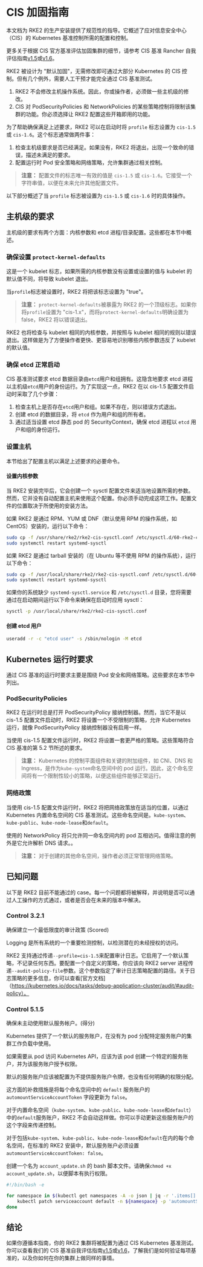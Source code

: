 # CIS 加固指南

本文档为 RKE2 的生产安装提供了规范性的指导。它概述了应对信息安全中心（CIS）的 Kubernetes 基准控制所需的配置和控制。

更多关于根据 CIS 官方基准评估加固集群的细节，请参考 CIS 基准 Rancher 自我评估指南[v1.5](cis_self_assessment15.md)或[v1.6](cis_self_assessment16.md)。

RKE2 被设计为 "默认加固"，无需修改即可通过大部分 Kubernetes 的 CIS 控制。但有几个例外，需要人工干预才能完全通过 CIS 基准测试。

1. RKE2 不会修改主机操作系统。因此，你或操作者，必须做一些主机级的修改。
2. CIS 对 PodSecurityPolicies 和 NetworkPolicies 的某些策略控制将限制该集群的功能。你必须选择让 RKE2 配置这些开箱即用的功能。

为了帮助确保满足上述要求，RKE2 可以在启动时将 `profile` 标志设置为 `cis-1.5` 或 `cis-1.6`。这个标志通常做两件事：

1. 检查主机级要求是否已经满足。如果没有，RKE2 将退出，出现一个致命的错误，描述未满足的要求。
2. 配置运行时 Pod 安全策略和网络策略，允许集群通过相关控制。

> **注意：** 配置文件的标志唯一有效的值是 `cis-1.5` 或 `cis-1.6`。它接受一个字符串值，以便在未来允许其他配置文件。

以下部分概述了当 `profile` 标志被设置为 `cis-1.5` 或 `cis-1.6` 时的具体操作。

## 主机级的要求

主机级的要求有两个方面：内核参数和 etcd 进程/目录配置。这些都在本节中概述。

### 确保设置 `protect-kernel-defaults`

这是一个 kubelet 标志，如果所需的内核参数没有设置或设置的值与 kubelet 的默认值不同，将导致 kubelet 退出。

当`profile`标志被设置时，RKE2 将把该标志设置为 "true"。

> **注意：** `protect-kernel-defaults`被暴露为 RKE2 的一个顶级标志。如果你将`profile`设置为 "cis-1.x"，而将`protect-kernel-defaults`明确设置为 false，RKE2 将以错误退出。

RKE2 也将检查与 kubelet 相同的内核参数，并按照与 kubelet 相同的规则以错误退出。这样做是为了方便操作者更快、更容易地识别哪些内核参数违反了 kubelet 的默认值。

### 确保 etcd 正常启动

CIS 基准测试要求 etcd 数据目录由`etcd`用户和组拥有。这隐含地要求 etcd 进程以主机级`etcd`用户的身份运行。为了实现这一点，RKE2 在以 cis-1.5 配置文件启动时采取了几个步骤：

1. 检查主机上是否存在`etcd`用户和组。如果不存在，则以错误方式退出。
2. 创建 etcd 的数据目录，将 `etcd` 作为用户和组的所有者。
3. 通过适当设置 etcd 静态 pod 的 SecurityContext，确保 etcd 进程以 `etcd` 用户和组的身份运行。

### 设置主机

本节给出了配置主机以满足上述要求的必要命令。

#### 设置内核参数

当 RKE2 安装完毕后，它会创建一个 sysctl 配置文件来适当地设置所需的参数。然而，它并没有自动配置主机来使用这个配置。你必须手动完成这项工作。配置文件的位置取决于所使用的安装方法。

如果 RKE2 是通过 RPM、YUM 或 DNF（默认使用 RPM 的操作系统，如 CentOS）安装的，运行以下命令：

```bash
sudo cp -f /usr/share/rke2/rke2-cis-sysctl.conf /etc/sysctl.d/60-rke2-cis.conf
sudo systemctl restart systemd-sysctl
```

如果 RKE2 是通过 tarball 安装的（在 Ubuntu 等不使用 RPM 的操作系统），运行以下命令：

```bash
sudo cp -f /usr/local/share/rke2/rke2-cis-sysctl.conf /etc/sysctl.d/60-rke2-cis.conf
sudo systemctl restart systemd-sysctl
```

如果你的系统缺少 `systemd-sysctl.service` 和 `/etc/sysctl.d` 目录，您将需要通过在启动期间运行以下命令来确保在启动时应用 sysctl：

```bash
sysctl -p /usr/local/share/rke2/rke2-cis-sysctl.conf
```

#### 创建 etcd 用户

```bash
useradd -r -c "etcd user" -s /sbin/nologin -M etcd
```

## Kubernetes 运行时要求

通过 CIS 基准的运行时要求主要是围绕 Pod 安全和网络策略。这些要求在本节中列出。

### PodSecurityPolicies

RKE2 在运行时总是打开 PodSecurityPolicy 接纳控制器。然而，当它不是以 cis-1.5 配置文件启动时，RKE2 将设置一个不受限制的策略，允许 Kubernetes 运行，就像 PodSecurityPolicy 接纳控制器没有启用一样。

当使用 cis-1.5 配置文件运行时，RKE2 将设置一套更严格的策略。这些策略符合 CIS 基准的第 5.2 节所述的要求。

> **注意：** Kubernetes 的控制平面组件和关键的附加组件，如 CNI、DNS 和 Ingress，是作为`kube-system`命名空间中的 pod 运行。因此，这个命名空间将有一个限制性较小的策略，以便这些组件能够正常运行。

### 网络政策

当使用 cis-1.5 配置文件运行时，RKE2 将把网络政策放在适当的位置，以通过 Kubernetes 内置命名空间的 CIS 基准测试。这些命名空间是。`kube-system`、`kube-public`、`kube-node-lease`和`default`。

使用的 NetworkPolicy 将只允许同一命名空间内的 pod 互相访问。值得注意的例外是它允许解析 DNS 请求。。

> **注意：** 对于创建的其他命名空间，操作者必须正常管理网络策略。

## 已知问题

以下是 RKE2 目前不能通过的 case。每一个问题都将被解释，并说明是否可以通过人工操作的方式通过，或者是否会在未来的版本中解决。

### Control 3.2.1

确保建立一个最低限度的审计政策 (Scored)

Logging 是所有系统的一个重要检测控制，以检测潜在的未经授权的访问。

RKE2 支持通过传递`--profile=cis-1.5`来配置审计日志。它启用了一个默认策略，不记录任何东西。要配置一个自定义的策略，你应该向 RKE2 server 进程传递`--audit-policy-file`参数。这个参数指定了审计日志策略配置的路径。关于日志策略的更多信息，你可以查看[官方文档]（https://kubernetes.io/docs/tasks/debug-application-cluster/audit/#audit-policy）。

### Control 5.1.5

确保未主动使用默认服务帐户。(得分)

Kubernetes 提供了一个默认的服务账户，在没有为 pod 分配特定服务账户的集群工作负载中使用。

如果需要从 pod 访问 Kubernetes API，应该为该 pod 创建一个特定的服务账户，并为该服务账户授予权限。

默认的服务账户应该被配置为不提供服务账户令牌，也没有任何明确的权限分配。

这方面的补救措施是将每个命名空间中的 `default` 服务账户的 `automountServiceAccountToken` 字段更新为 `false`。

对于内置命名空间（`kube-system`、`kube-public`、`kube-node-lease`和`default`）中的`default`服务账户，RKE2 不会自动这样做。你可以手动更新这些服务账户的这个字段来传递控制。

对于包括`kube-system`、`kube-public`、`kube-node-lease`和`default`在内的每个命名空间，在标准的 RKE2 安装中，默认服务账户必须设置`automountServiceAccountToken: false`。

创建一个名为 `account_update.sh` 的 bash 脚本文件。请确保`chmod +x account_update.sh`，以便脚本有执行权限。

```bash
#!/bin/bash -e

for namespace in $(kubectl get namespaces -A -o json | jq -r '.items[].metadata.name'); do
    kubectl patch serviceaccount default -n ${namespace} -p 'automountServiceAccountToken: false'
done
```

## 结论

如果你遵循本指南，你的 RKE2 集群将被配置为通过 CIS Kubernetes 基准测试。你可以查看我们的 CIS 基准自我评估指南[v1.5](cis_self_assessment15.md)或[v1.6](cis_self_assessment16.md)，了解我们是如何验证每项基准的，以及你如何在你的集群上做同样的事情。
